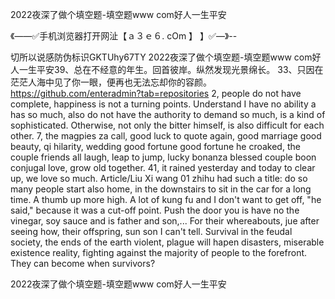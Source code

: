 2022夜深了做个填空题-填空题www com好人一生平安

《——✅手机浏览器打开网沚【ａ３ｅ６. cOm 】 】✅—》--

切所以说感防伪标识GKTUhy67TY
2022夜深了做个填空题-填空题www com好人一生平安39、总在不经意的年生。回首彼岸。纵然发现光景绵长。
	33、只因在茫茫人海中见了你一眼，便再也无法忘却你的容颜。
https://github.com/enteradmin?tab=repositories
2, people do not have complete, happiness is not a turning points.
Understand I have no ability a has so much, also do not have the authority to demand so much, is a kind of sophisticated.
Otherwise, not only the bitter himself, is also difficult for each other.
7, the magpies za call, good luck to quote again, good marriage good beauty, qi hilarity, wedding good fortune good fortune he croaked, the couple friends all laugh, leap to jump, lucky bonanza blessed couple boon conjugal love, grow old together.
41, it rained yesterday and today to clear up, we love so much.
Article/Liu Xi wang 01 zhihu had such a title: do so many people start also home, in the downstairs to sit in the car for a long time.
A thumb up more high.
A lot of kung fu and I don't want to get off, "he said," because it was a cut-off point.
Push the door you is have no the vinegar, soy sauce and is father and son,...
For their whereabouts, jue after seeing how, their offspring, sun son I can't tell.
Survival in the feudal society, the ends of the earth violent, plague will hapen disasters, miserable existence reality, fighting against the majority of people to the forefront.
They can become when survivors?




2022夜深了做个填空题-填空题www com好人一生平安
